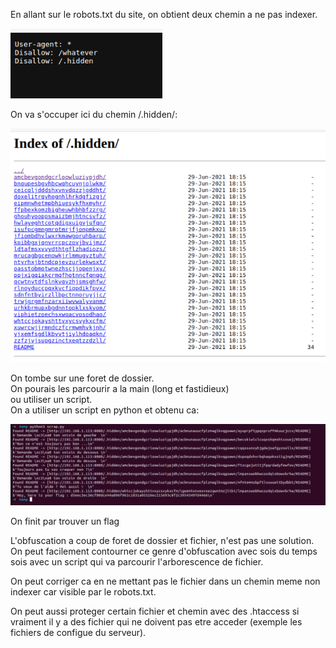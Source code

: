 En allant sur le robots.txt du site, on obtient deux chemin a ne pas indexer.

![1](screenshot/1.png "1")

On va s'occuper ici du chemin /.hidden/:

![2](screenshot/2.png "2")

On tombe sur une foret de dossier.  
On pourais les parcourir a la main (long et fastidieux)  
ou utiliser un script.  
On a utiliser un script en python et obtenu ca:

![3](screenshot/3.png "3")

On finit par trouver un flag

L'obfuscation a coup de foret de dossier et fichier, n'est pas une solution.  
On peut facilement contourner ce genre d'obfuscation avec sois du temps sois avec un script qui va parcourir l'arborescence de fichier.

On peut corriger ca en ne mettant pas le fichier dans un chemin meme non indexer car visible par le robots.txt.

On peut aussi proteger certain fichier et chemin avec des .htaccess si vraiment il y a des fichier qui ne doivent pas etre acceder (exemple les fichiers de configue du serveur).